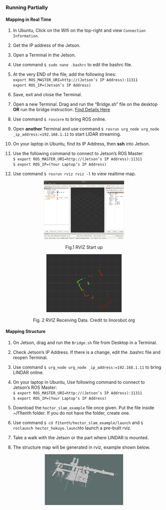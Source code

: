 ### Running Partially

#### Mapping in Real Time

1. In Ubuntu, Click on the Wifi on the top-right and view `Connection Information`.

2. Get the IP address of the Jetson.

3. Open a Terminal in the Jetson.

4. Use command `$ sudo nano .bashrc` to edit the bashrc file.

5. At the very END of the file, add the following lines: <br />
  `export ROS_MASTER_URI=http://(Jetson’s IP Address):11311` <br />
  `export ROS_IP=(Jetson’s IP Address)` <br />

6. Save, exit and close the Terminal.

7. Open a new Terminal. Drag and run the “Bridge.sh” file on the desktop **OR** run the bridge instruction. [Find Details Here](https://github.com/UniKerogen/TempleF1-10/tree/master/Setup/Jetson/Bridges)

8. Use command `$ roscore` to bring ROS online.

9. Open **another** Terminal and use command `$ rosrun urg_node urg_node _ip_address:=192.168.1.11` to start LIDAR streaming.

10. On your laptop in Ubuntu, find its IP Address, then **ssh** into Jetson.

11. Use the following command to connect to Jetson’s ROS Master: <br />
  `$ export ROS_MASTER_URI=http://(Jetson’s IP Address):11311` <br />
  `$ export ROS_IP=(Your Laptop’s IP Address)` <br />
  
12. Use command `$ rosrun rviz rviz -l` to view realtime map.

<p align="center">
  <img src="https://github.com/UniKerogen/TempleF1-10/blob/master/Documents/Miscellaneous/Pictures/RVIZStartup.png?raw=true" width="51%">
</p>
<p align="center">
    Fig.1 RVIZ Start up
</p>
<p align="center">
    <img src="https://github.com/UniKerogen/TempleF1-10/blob/master/Documents/Miscellaneous/Pictures/RVIZReceivingData.png?raw=true" width="48%">
</p>
<p align="center">
   Fig. 2 RVIZ Receiving Data. Credit to linorobot.org
</p>

#### Mapping Structure

1. On Jetson, drag and run the `Bridge.sh` file from Desktop in a Terminal.

2. Check Jetson’s IP Address. If there is a change, edit the .bashrc file and reopen Terminal.

3. Use command `$ urg_node urg_node _ip_address:=192.168.1.11` to bring LINDAR online.

4. On your laptop in Ubuntu, Use following command to connect to Jetson’s ROS Master: <br />
  `$ export ROS_MASTER_URI=http://(Jetson’s IP Address):11311` <br />
  `$ export ROS_IP=(Your Laptop’s IP Address)` <br />

5. Download the `hector_slam_example` file once given. Put the file inside ~/f1tenth folder. If you do not have the folder, create one.

6. Use command `$ cd f1tenth/hector_slam_example/launch` and `$ roslaunch hector_hokuyo.launch`to launch a pre-built rviz.

7. Take a walk with the Jetson or the part where LINDAR is mounted.

8. The structure map will be generated in rviz, example shown below.

<p align="center">
  <img src="https://github.com/UniKerogen/TempleF1-10/blob/master/Documents/Miscellaneous/Pictures/RVIZMapping.png?raw=true" width="50%"/>
</p>
